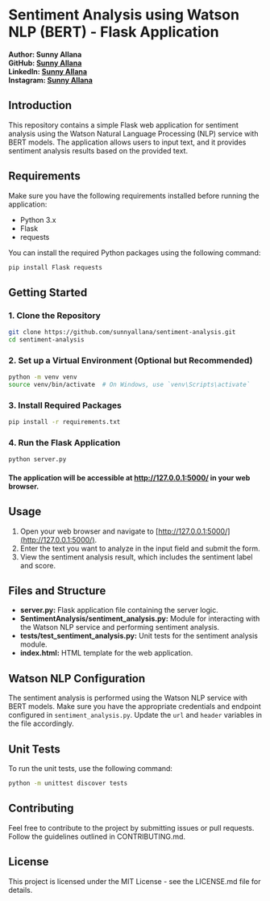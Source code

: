 # Sentiment Analysis using Watson NLP (BERT) - Flask Application

**Author: Sunny Allana**  
**GitHub: [Sunny Allana](https://github.com/sunnyallana/)**  <br>
**LinkedIn: [Sunny Allana](https://www.linkedin.com/in/sunnyallana/)** <br>
**Instagram: [Sunny Allana](https://www.instagram.com/imsunnyallana/)** <br>

## Introduction
This repository contains a simple Flask web application for sentiment analysis using the Watson Natural Language Processing (NLP) service with BERT models. The application allows users to input text, and it provides sentiment analysis results based on the provided text.

## Requirements
Make sure you have the following requirements installed before running the application:
- Python 3.x
- Flask
- requests

You can install the required Python packages using the following command:
```bash
pip install Flask requests
```

## Getting Started

### 1. Clone the Repository
```bash
git clone https://github.com/sunnyallana/sentiment-analysis.git
cd sentiment-analysis
```

### 2. Set up a Virtual Environment (Optional but Recommended)
```bash
python -m venv venv
source venv/bin/activate  # On Windows, use `venv\Scripts\activate`
```

### 3. Install Required Packages
```bash
pip install -r requirements.txt
```

### 4. Run the Flask Application
```bash
python server.py
```

#### The application will be accessible at http://127.0.0.1:5000/ in your web browser.

## Usage
1. Open your web browser and navigate to [http://127.0.0.1:5000/](http://127.0.0.1:5000/).
2. Enter the text you want to analyze in the input field and submit the form.
3. View the sentiment analysis result, which includes the sentiment label and score.

## Files and Structure
- **server.py:** Flask application file containing the server logic.
- **SentimentAnalysis/sentiment_analysis.py:** Module for interacting with the Watson NLP service and performing sentiment analysis.
- **tests/test_sentiment_analysis.py:** Unit tests for the sentiment analysis module.
- **index.html:** HTML template for the web application.

## Watson NLP Configuration
The sentiment analysis is performed using the Watson NLP service with BERT models. Make sure you have the appropriate credentials and endpoint configured in `sentiment_analysis.py`. Update the `url` and `header` variables in the file accordingly.

## Unit Tests
To run the unit tests, use the following command:
```bash
python -m unittest discover tests
```

## Contributing
Feel free to contribute to the project by submitting issues or pull requests. Follow the guidelines outlined in CONTRIBUTING.md.

## License
This project is licensed under the MIT License - see the LICENSE.md file for details.
